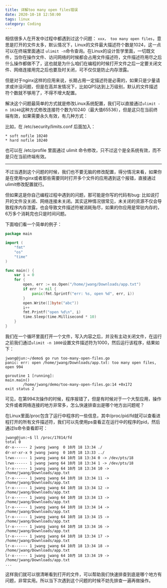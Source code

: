 ```yaml
---
title: 详解too many open files错误
date: 2020-10-18 12:58:00
tags: linux
category: Coding
---
```


相信很多人在开发中过程中都遇到过这个问题： ```xxx， too many open files```，意思是打开的文件太多，默认情况下，Linux的文件最大描述符个数是1024，这一点可以在终端里面通过 ```ulimit -n```命令查询。在Linux的设计哲学里面，一切既文件，当你在操作文件、访问网络的时候都会占用文件描述符，文件描述符用尽之后什么操作都做不了，这也就是为什么咱们在编程的时候打开文件之后一定要关闭文件、网络连接用完之后也要及时关闭，可不仅仅是防止内存泄露。

<!--more-->

但是对于nginx这样的应用来说，长期占用一定描述符是必需的，如果只是少量请求或许没问题，但是在高并发情况下，比如QPS达到上万级别，默认的文件描述符个数就不够用了，不得不增大配置。

解决这个问题最简单的方式就是修改Linux系统配置，我们可以直接通过```ulimit -n 10240```这种方式修改连接符个数为10240（最大值65536），但是这只在当前终端有效，如果需要永久有效，有几种方式：

比如，在 /etc/security/limits.conf 后面加入：
```
* soft nofile 10240
* hard nofile 10240
```
也可以在 /etc/profile 里面通过 ulimit 命令修改，只不过这个是全系统有效，而不是只在当前终端有效。

---
不过当遇到这个问题的时候，我们也不要无脑的修改配置，得分情况来看，如果你是在使用nginx或者那些需要同时打开多个文件的应用遇到这个报错，直接通过ulimit修改配置就行。

但如果这是你自己编程过程中遇到的问题，那可能是你写的代码有bug: 比如说打开的文件没关闭、网络连接未关闭。其实这种情况很常见，未关闭的资源不仅会导致程序内存泄露，也会导致文件描述符被消耗殆尽，如果的你应用是常驻内存的，6万多个消耗完也只是时间问题。

下面咱们看一个简单的例子：
```go
package main

import (
    "fmt"
    "os"
    "time"
)

func main() {
    var i = 0
    for {
        open, err := os.Open("/home/jwang/Downloads/app.txt")
        if err != nil {
            panic(fmt.Sprintf("err: %s, open %d", err, i))
        }
        open.Write([]byte("abc"))
        i++
        fmt.Printf("open %d\n", i)
        time.Sleep(time.Millisecond * 10)
    }
}
```
我们在一个循环里面打开一个文件，写入内容之后，并没有主动关闭文件，在运行之前我们通过```ulimit -n 1000```设置文件描述符为1000，然后运行该程序，结果如下：
```
jwang@jun:~/demo$ go run too-many-open-files.go 
panic: err: open /home/jwang/Downloads/app.txt: too many open files, open 994

goroutine 1 [running]:
main.main()
        /home/jwang/demo/too-many-open-files.go:14 +0x172
exit status 2
```
可见，在第994次操作的时候，程序报错了，但是有时候对于一个大型应用，操作文件或者网络连接的地方非常多，怎么快速排查出是哪个地方出问题呢？

在Linux里面/proc包含了运行中程序的一些信息，其中/proc/pid/fd就可以查看进程打开的所有文件描述符，我们可以先使用ps查看正在运行中的程序的pid，然后通过ls命令查看即可：
```
jwang@jun:~$ ll /proc/17814/fd
total 0
dr-x------ 2 jwang jwang  0 10月 18 13:34 ./
dr-xr-xr-x 9 jwang jwang  0 10月 18 13:33 ../
lrwx------ 1 jwang jwang 64 10月 18 13:34 0 -> /dev/pts/18
lrwx------ 1 jwang jwang 64 10月 18 13:34 1 -> /dev/pts/18
lr-x------ 1 jwang jwang 64 10月 18 13:34 10 -> /home/jwang/Downloads/app.txt
lr-x------ 1 jwang jwang 64 10月 18 13:34 11 -> /home/jwang/Downloads/app.txt
lr-x------ 1 jwang jwang 64 10月 18 13:34 12 -> /home/jwang/Downloads/app.txt
lr-x------ 1 jwang jwang 64 10月 18 13:34 13 -> /home/jwang/Downloads/app.txt
lr-x------ 1 jwang jwang 64 10月 18 13:34 14 -> /home/jwang/Downloads/app.txt
lr-x------ 1 jwang jwang 64 10月 18 13:34 15 -> /home/jwang/Downloads/app.txt
lr-x------ 1 jwang jwang 64 10月 18 13:34 16 -> /home/jwang/Downloads/app.txt
lr-x------ 1 jwang jwang 64 10月 18 13:34 17 -> /home/jwang/Downloads/app.txt
lr-x------ 1 jwang jwang 64 10月 18 13:34 18 -> /home/jwang/Downloads/app.txt
lr-x------ 1 jwang jwang 64 10月 18 13:34 19 -> /home/jwang/Downloads/app.txt
...
```
这样我们就可以很清晰看到打开的文件，可以帮助我们快速排查到底是哪个地方有问题，非常实用。所以当下次遇到这个问题的时候不妨先排查一遍再做操作。